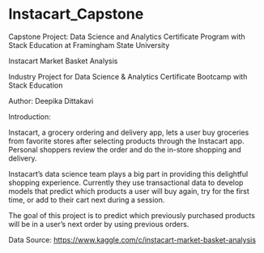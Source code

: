 # Instacart_Capstone
Capstone Project: Data Science and Analytics Certificate Program with Stack Education at Framingham State University

Instacart Market Basket Analysis

Industry Project for Data Science & Analytics Certificate Bootcamp with Stack Education

Author: Deepika Dittakavi


Introduction:

Instacart, a grocery ordering and delivery app, lets a user buy groceries from favorite stores after selecting products 
through the Instacart app. Personal shoppers review the order and do the in-store shopping and delivery.

Instacart’s data science team plays a big part in providing this delightful shopping experience. 
Currently they use transactional data to develop models that predict which products a user will buy again, 
try for the first time, or add to their cart next during a session.

The goal of this project is to predict which previously purchased products will be in a user’s next order by using previous orders.

Data Source: https://www.kaggle.com/c/instacart-market-basket-analysis
